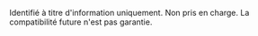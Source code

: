 Identifié à titre d'information uniquement. Non pris en charge. La compatibilité future n'est pas garantie.